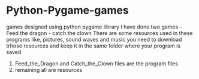 # Python-Pygame-games
games designed using python pygame library
I have done two games - Feed the dragon - catch the clown
There are some resources used in these programs like, pictures, sound waves and music
you need to download trhose resources and keep it in the same folder where your program is saved
1) Feed_the_Dragon and Catch_the_Clown files are the program files
2) remaining all are resources
